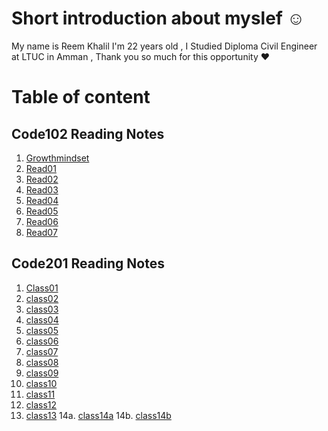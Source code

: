 # Short introduction about myslef  :relaxed:
My name is Reem Khalil I'm 22 years old , I Studied Diploma Civil Engineer at LTUC in Amman , Thank you so much for this opportunity :heart:

# Table of content  

## Code102 Reading Notes  
 1. [Growthmindset](https://reemkhalil18499.github.io/Reading-Note/102/Growthmind) 
2. [Read01](https://reemkhalil18499.github.io/Reading-Note/102/read01)
3. [Read02](https://reemkhalil18499.github.io/Reading-Note/102/read02)
4. [Read03](https://reemkhalil18499.github.io/Reading-Note/102/read03)
5. [Read04](https://reemkhalil18499.github.io/Reading-Note/102/read04)
6. [Read05](https://reemkhalil18499.github.io/Reading-Note/102/read05)
7. [Read06](https://reemkhalil18499.github.io/Reading-Note/102/read06)
8. [Read07](https://reemkhalil18499.github.io/Reading-Note/102/read07)  

## Code201 Reading Notes  
1. [Class01](https://reemkhalil18499.github.io/Reading-Note/201/read01)
2. [class02](https://reemkhalil18499.github.io/Reading-Note/201/read02)
3. [class03](https://reemkhalil18499.github.io/Reading-Note/201/read03)
4. [class04](https://reemkhalil18499.github.io/Reading-Note/201/read04) 
5. [class05](https://reemkhalil18499.github.io/Reading-Note/201/read05)
6. [class06](https://reemkhalil18499.github.io/Reading-Note/201/read06)
7. [class07](https://reemkhalil18499.github.io/Reading-Note/201/read07)
8. [class08](https://reemkhalil18499.github.io/Reading-Note/201/read08)
9. [class09](https://reemkhalil18499.github.io/Reading-Note/201/read09)
10. [class10](https://reemkhalil18499.github.io/Reading-Note/201/read10)
11. [class11](https://reemkhalil18499.github.io/Reading-Note/201/read11)
12. [class12](https://reemkhalil18499.github.io/Reading-Note/201/read12)
13. [class13](https://reemkhalil18499.github.io/Reading-Note/201/read13)
14a. [class14a](https://reemkhalil18499.github.io/Reading-Note/201/read14a)
14b. [class14b](https://reemkhalil18499.github.io/Reading-Note/201/read14b)